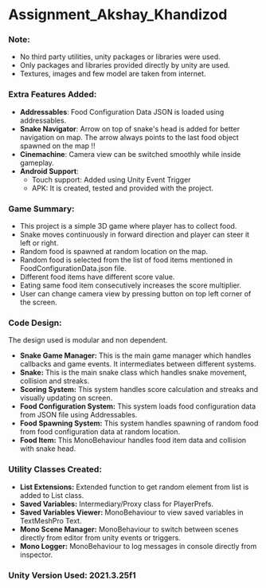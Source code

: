 # Assignment_Akshay_Khandizod

### Note:
- No third party utilities, unity packages or libraries were used.
- Only packages and libraries provided directly by unity are used.
- Textures, images and few model are taken from internet.

### Extra Features Added:
- **Addressables**: Food Configuration Data JSON is loaded using addressables.
- **Snake Navigator**: Arrow on top of snake's head is added for better navigation on map. The arrow always points to the last food object spawned on the map !!
- **Cinemachine**: Camera view can be switched smoothly while inside gameplay.
- **Android Support**: 
  - Touch support: Added using Unity Event Trigger
  - APK: It is created, tested and provided with the project.

### Game Summary:
- This project is a simple 3D game where player has to collect food.
- Snake moves continuously in forward direction and player can steer it left or right.
- Random food is spawned at random location on the map.
- Random food is selected from the list of food items mentioned in FoodConfigurationData.json file.
- Different food items have different score value.
- Eating same food item consecutively increases the score multiplier.
- User can change camera view by pressing button on top left corner of the screen.

### Code Design:
The design used is modular and non dependent.

- **Snake Game Manager:** This is the main game manager which handles callbacks and game events. It intermediates between different systems.
- **Snake:** This is the main snake class which handles snake movement, collision and streaks.
- **Scoring System:** This system handles score calculation and streaks and visually updating on screen.
- **Food Configuration System:** This system loads food configuration data from JSON file using Addressables.
- **Food Spawning System:** This system handles spawning of random food from food configuration data at random location.
- **Food Item:** This MonoBehaviour handles food item data and collision with snake head.

### Utility Classes Created:
- **List Extensions:** Extended function to get random element from list is added to List class.
- **Saved Variables:** Intermediary/Proxy class for PlayerPrefs.
- **Saved Variables Viewer:** MonoBehaviour to view saved variables in TextMeshPro Text.
- **Mono Scene Manager:** MonoBehaviour to switch between scenes directly from editor from unity events or triggers.
- **Mono Logger:** MonoBehaviour to log messages in console directly from inspector.

### Unity Version Used: 2021.3.25f1